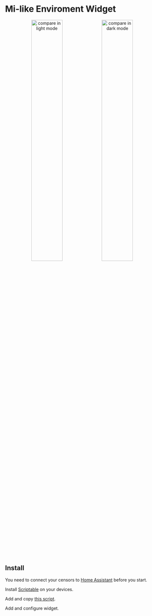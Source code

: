 # Mi-like Enviroment Widget
<p align="middle">
  <img src="/compare-light.PNG?raw=true" width="45%" alt="compare in light mode" />
  <img src="/compare-dark.PNG?raw=true" width="45%" alt="compare in dark mode" />
</p>

## Install
You need to connect your censors to [Home Assistant](https://www.home-assistant.io/) before you start.

Install [Scriptable](https://scriptable.app/) on your devices.

Add and copy [this script](/mi-like-enviroment-widget-scriptable.js?raw=true).

Add and configure widget.
